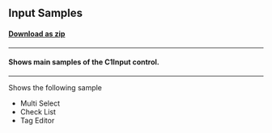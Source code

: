 ## Input Samples
#### [Download as zip](https://downgit.github.io/#/home?url=https://github.com/GrapeCity/ComponentOne-WPF-Samples/tree/master/NET_4.5.2/C1.WPF.Input/CS/InputSamples/InputSamples)
____
#### Shows main samples of the C1Input control.
____
Shows the following sample

* Multi Select
* Check List
* Tag Editor
